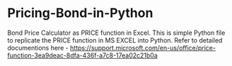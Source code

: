 # Pricing-Bond-in-Python
Bond Price Calculator as PRICE function in Excel.
This is simple Python file to replicate the PRICE function in MS EXCEL into Python. 
Refer to detailed documentions here - https://support.microsoft.com/en-us/office/price-function-3ea9deac-8dfa-436f-a7c8-17ea02c21b0a
